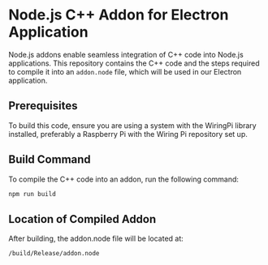 # Node.js C++ Addon for Electron Application

Node.js addons enable seamless integration of C++ code into Node.js applications. This repository contains the C++ code and the steps required to compile it into an `addon.node` file, which will be used in our Electron application.

## Prerequisites

To build this code, ensure you are using a system with the WiringPi library installed, preferably a Raspberry Pi with the Wiring Pi repository set up.


## Build Command

To compile the C++ code into an addon, run the following command:

```bash
npm run build
```

## Location of Compiled Addon
After building, the addon.node file will be located at:
```bash
/build/Release/addon.node
```

